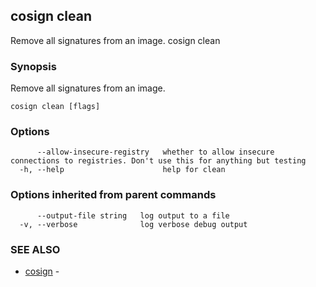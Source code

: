 ## cosign clean

Remove all signatures from an image.
cosign clean <image uri>

### Synopsis

Remove all signatures from an image.

```
cosign clean [flags]
```

### Options

```
      --allow-insecure-registry   whether to allow insecure connections to registries. Don't use this for anything but testing
  -h, --help                      help for clean
```

### Options inherited from parent commands

```
      --output-file string   log output to a file
  -v, --verbose              log verbose debug output
```

### SEE ALSO

* [cosign](cosign.md)	 - 

